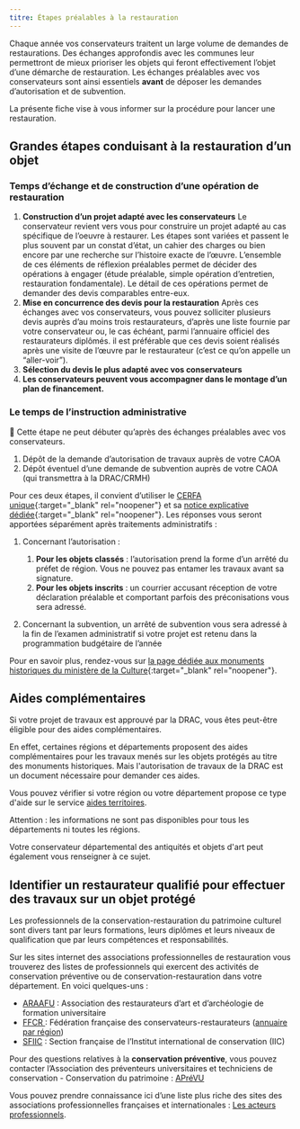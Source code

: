 ```yaml
---
titre: Étapes préalables à la restauration
---
```


Chaque année vos conservateurs traitent un large volume de demandes de restaurations. Des échanges approfondis avec les communes leur permettront de mieux prioriser les objets qui feront effectivement l’objet d’une démarche de restauration. Les échanges préalables avec vos conservateurs sont ainsi essentiels **avant** de déposer les demandes d’autorisation et de subvention.

La présente fiche vise à vous informer sur la procédure pour lancer une restauration.

## Grandes étapes conduisant à la restauration d’un objet

### Temps d’échange et de construction d’une opération de restauration

1. **Construction d’un projet adapté avec les conservateurs**
  Le conservateur revient vers vous pour construire un projet adapté au cas spécifique de l’oeuvre à restaurer. Les étapes sont variées et passent le plus souvent par un constat d’état, un cahier des charges ou bien encore par une recherche sur l’histoire exacte de l’œuvre. L’ensemble de ces éléments de réflexion préalables permet de décider des opérations à engager (étude préalable, simple opération d’entretien, restauration fondamentale). Le détail de ces opérations permet de demander des devis comparables entre-eux.
2. **Mise en concurrence des devis pour la restauration**
  Après ces échanges avec vos conservateurs, vous pouvez solliciter plusieurs devis auprès d’au moins trois restaurateurs, d’après une liste fournie par votre conservateur ou, le cas échéant, parmi l’annuaire officiel des restaurateurs diplômés. il est préférable que ces devis soient réalisés après une visite de l’œuvre par le restaurateur (c’est ce qu’on appelle un “aller-voir”).
3. **Sélection du devis le plus adapté avec vos conservateurs**
4. **Les conservateurs peuvent vous accompagner dans le montage d’un plan de financement.**

### Le temps de l’instruction administrative

🚨 Cette étape ne peut débuter qu’après des échanges préalables avec vos conservateurs.

1. Dépôt de la demande d’autorisation de travaux auprès de votre CAOA
2. Dépôt éventuel d’une demande de subvention auprès de votre CAOA (qui transmettra à la DRAC/CRMH)

Pour ces deux étapes, il convient d’utiliser le [CERFA unique](https://www.formulaires.service-public.fr/gf/cerfa_15459.do){:target="_blank" rel="noopener"} et sa [notice explicative dédiée](https://www.formulaires.service-public.fr/gf/getNotice.do?cerfaNotice=52040&cerfaFormulaire=15459){:target="_blank" rel="noopener"}. Les réponses vous seront apportées séparément après traitements administratifs :

1. Concernant l’autorisation :

   1. **Pour les objets classés** : l’autorisation prend la forme d’un arrêté du préfet de région. Vous ne pouvez pas entamer les travaux avant sa signature.
   2. **Pour les objets inscrits** : un courrier accusant réception de votre déclaration préalable et comportant parfois des préconisations vous sera adressé.
2. Concernant la subvention, un arrêté de subvention vous sera adressé à la fin de l’examen administratif si votre projet est retenu dans la programmation budgétaire de l’année

Pour en savoir plus, rendez-vous sur [la page dédiée aux monuments historiques du ministère de la Culture](https://www.culture.gouv.fr/Thematiques/Monuments-Sites/Monuments-historiques-sites-patrimoniaux/Les-monuments-historiques){:target="_blank" rel="noopener"}.

## Aides complémentaires

Si votre projet de travaux est approuvé par la DRAC, vous êtes peut-être éligible pour des aides complémentaires.

En effet, certaines régions et départements proposent des aides complémentaires pour les travaux menés sur les objets protégés au titre des monuments historiques. Mais l'autorisation de travaux de la DRAC est un document nécessaire pour demander ces aides.

Vous pouvez vérifier si votre région ou votre département propose ce type d'aide sur le service [aides territoires](https://aides-territoires.beta.gouv.fr/portails/patrimoinemobilier/).

Attention : les informations ne sont pas disponibles pour tous les départements ni toutes les régions.

Votre conservateur départemental des antiquités et objets d'art peut également vous renseigner à ce sujet.

## Identifier un restaurateur qualifié pour effectuer des travaux sur un objet protégé

Les professionnels de la conservation-restauration du patrimoine culturel sont divers tant par leurs formations, leurs diplômes et leurs niveaux de qualification que par leurs compétences et responsabilités. 

Sur les sites internet des associations professionnelles de restauration vous trouverez des listes de professionnels qui exercent des activités de conservation préventive ou de conservation-restauration dans votre département. En voici quelques-uns :

* [ARAAFU](http://araafu.com/) : Association des restaurateurs d’art et d’archéologie de formation universitaire
* [FFCR ](https://ffcr.fr/liste-par-regions): Fédération française des conservateurs-restaurateurs ([annuaire par région](https://ffcr.fr/liste-par-regions))
* [SFIIC](https://sfiic.com/) : Section française de l’Institut international de conservation (IIC)

Pour des questions relatives à la **conservation préventive**, vous pouvez contacter l’Association des préventeurs universitaires et techniciens de conservation - Conservation du patrimoine : [APréVU](https://aprevu.com/)

Vous pouvez prendre connaissance ici d’une liste plus riche des sites des associations professionnelles françaises et internationales : [Les acteurs professionnels](https://www.culture.gouv.fr/Thematiques/Conservation-restauration/Acteurs-et-Formations/Les-acteurs-professionnels).
